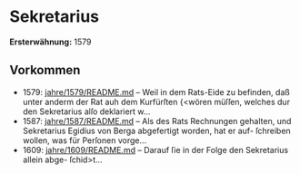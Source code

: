 # Sekretarius

**Ersterwähnung:** 1579

## Vorkommen
- 1579: [jahre/1579/README.md](../jahre/1579/README.md) – Weil in dem Rats-Eide zu befinden, daß unter anderm
der Rat auh dem Kurfürſten {<wören müſſen, welches
dur den Sekretarius alſo deklariert w...
- 1587: [jahre/1587/README.md](../jahre/1587/README.md) – Als des Rats Rechnungen gehalten, und Sekretarius
Egidius von Berga abgefertigt worden, hat er auf-
ſchreiben wollen, was für Perſonen vorge...
- 1609: [jahre/1609/README.md](../jahre/1609/README.md) – Darauf ſie in der Folge den Sekretarius allein abge-
ſchid>t...
